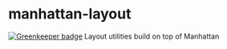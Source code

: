 # manhattan-layout

[![Greenkeeper badge](https://badges.greenkeeper.io/kdoh/manhattan-layout.svg)](https://greenkeeper.io/)
Layout utilities build on top of Manhattan
